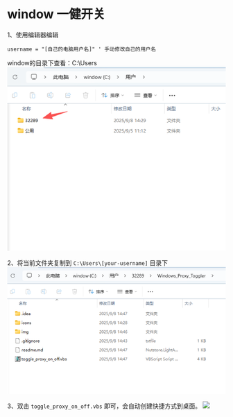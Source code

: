 # window 一健开关

1、使用编辑器编辑
```
username = "[自己的电脑用户名]" ' 手动修改自己的用户名
```
window的目录下查看：C:\Users
![](./img/username.png)

2、将当前文件夹复制到 `C:\Users\[your-username]` 目录下
![](./img/path.png)

3、双击 `toggle_proxy_on_off.vbs` 即可，会自动创建快捷方式到桌面。
![](./img/demo.gif)